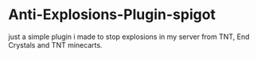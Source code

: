 # Anti-Explosions-Plugin-spigot



just a simple plugin i made to stop explosions in my server from TNT, End Crystals and TNT minecarts.
